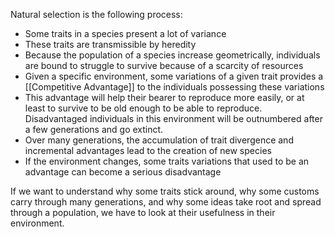 
Natural selection is the following process:
- Some traits in a species present a lot of variance
- These traits are transmissible by heredity
- Because the population of a species increase geometrically, individuals are bound to struggle to survive because of a scarcity of resources
- Given a specific environment, some variations of a given trait provides a [[Competitive Advantage]] to the individuals possessing these variations
- This advantage will help their bearer to reproduce more easily, or at least to survive to be old enough to be able to reproduce. Disadvantaged individuals in this environment will be outnumbered after a few generations and go extinct.
- Over many generations, the accumulation of trait divergence and incremental advantages lead to the creation of new species
- If the environment changes, some traits variations that used to be an advantage can become a serious disadvantage
	
If we want to understand why some traits stick around, why some customs carry through many generations, and why some ideas take root and spread through a population, we have to look at their usefulness in their environment.
